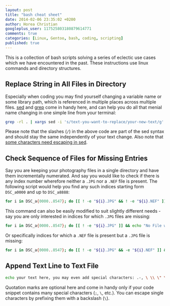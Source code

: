 ```yaml
---
layout: post
title: "bash cheat sheet"
date: 2014-02-06 23:35:02 +0200
author: Horea Christian
googleplus_user: 117525803180879614771
comments: true
categories: [Linux, Gentoo, bash, coding, scripting]
published: true
---
```


This is a collection of bash scripts solving a series of eclectic use cases which we have encountered in the past.
These instructions use linux commands and directory structures.

<!-- more -->

## Replace String in All Files in Directory
Especially when coding you may find yourself changing a variable name or some library path, which is referenced in multiple places across multiple files.
[sed](https://en.wikipedia.org/wiki/Sed) and [grep](https://en.wikipedia.org/wiki/Grep) come in handy here, and can help you do all that menial name changing in one simple line from your terminal:

```bash
grep -rl . | xargs sed -i 's/text-you-want-to-replace/your-new-text/g'
```

Please note that the slashes (```/```) in the above code are part of the sed syntax and should stay the same independently of your text change.
Also note that [some characters need escaping in sed](http://unix.stackexchange.com/questions/32907/what-characters-do-i-need-to-escape-when-using-sed-in-a-sh-script).

## Check Sequence of Files for Missing Entries
Say you are keeping your photography files in a single directory and have them incrementally numerated.
And say you would like to check if there is any index number wherefore neither a ```.JPG``` nor a ```.NEF``` file is present.
The following script would help you find any such indices starting form ```DSC_a0000``` and up to ```DSC_a8888```:

```bash
for i in DSC_a{0000..8547}; do [[ ! -e "${i}.JPG" && ! -e "${i}.NEF" ]] && echo "No File with $i found"; done
```

This command can also be easily modified to suit slightly different needs - say you are only interested in indices for which ```.JPG``` files are missing:

```bash
for i in DSC_a{0000..8547}; do [[ ! -e "${i}.JPG" ]] && echo "No File with $i.JPG found"; done
```

Or specifically indices for which a ```.NEF``` file is present but a ```.JPG``` file is missing:

```bash
for i in DSC_a{0000..8547}; do [[ ! -e "${i}.JPG" && -e "${i}.NEF" ]] && echo "No File with $i.JPG found, but $i.NEF exists"; done
```

## Append Text Line to Text File

```bash
echo your text here, you may even add special characters: .-, \ \\ \" \; >> /your/file/path
```

Quotation marks are optional here and come in handy only if your code snippet contains many special characters (```;```, ```\```, etc.).
You can escape single characters by prefixing them with a backslash (```\```).


